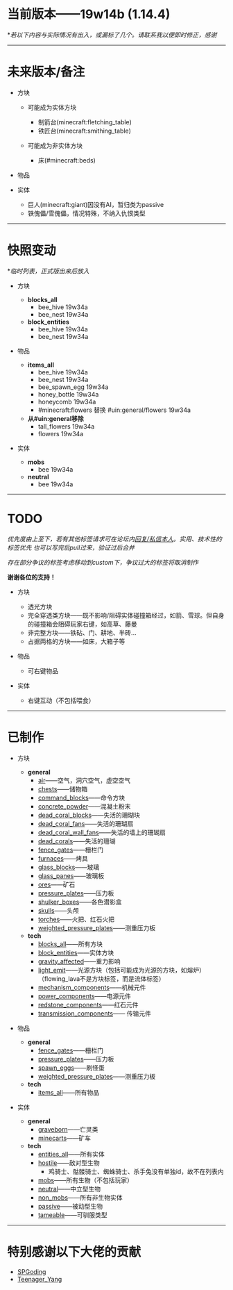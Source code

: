 # 当前版本——19w14b (1.14.4)
**若以下内容与实际情况有出入，或漏标了几个。请联系我以便即时修正，感谢*

***


# 未来版本/备注


- 方块
    - 可能成为实体方块
        - 制箭台(minecraft:fletching_table)
        - 铁匠台(minecraft:smithing_table)

    - 可能成为非实体方块
        - 床(#minecraft:beds)


- 物品


- 实体
	- 巨人(minecraft:giant)因没有AI，暂归类为passive
	- 铁傀儡/雪傀儡，情况特殊，不纳入仇恨类型


***


# 快照变动
**临时列表，正式版出来后放入*

- 方块
	- **blocks_all**
		- bee_hive	19w34a
		- bee_nest	19w34a
	- **block_entities**
		- bee_hive  19w34a
		- bee_nest  19w34a


- 物品
	- **items_all**
		- bee_hive	19w34a
		- bee_nest	19w34a
		- bee_spawn_egg	19w34a
		- honey_bottle	19w34a
		- honeycomb	19w34a
		- #minecraft:flowers	替换	#uin:general/flowers	19w34a
	- **从#uin:general移除**
		- tall_flowers	19w34a
		- flowers	19w34a


- 实体
	- **mobs**
		- bee	19w34a
	- **neutral**
		- bee	19w34a


***


# TODO
*优先度由上至下，若有其他标签请求可在论坛内[回复/私信本人](https://www.mcbbs.net/?725858)。实用、技术性的标签优先
也可以写完后pull过来，验证过后合并*

*存在部分争议的标签考虑移动到custom下，争议过大的标签将取消制作*

**谢谢各位的支持！**


- 方块
    - 透光方块
    - 完全穿透类方块——既不影响/阻碍实体碰撞箱经过，如箭、雪球。但自身的碰撞箱会阻碍玩家右键，如高草、藤曼
    - 非完整方块——铁砧、门、耕地、半砖...
    - 占据两格的方块——如床，大箱子等


- 物品
    - 可右键物品


- 实体
	- 右键互动（不包括喂食）


***


# 已制作

- 方块
    - **general**
    	- [air](https://raw.githubusercontent.com/ououn/UIN/master/data/uin/tags/blocks/general/air.json)——空气，洞穴空气，虚空空气
        - [chests](https://raw.githubusercontent.com/ououn/UIN/master/data/uin/tags/blocks/general/chests.json)——储物箱
        - [command_blocks](https://raw.githubusercontent.com/ououn/UIN/master/data/uin/tags/blocks/general/command_blocks.json)——命令方块
        - [concrete_powder](https://raw.githubusercontent.com/ououn/UIN/master/data/uin/tags/blocks/general/concrete_powder.json)——混凝土粉末
        - [dead_coral_blocks](https://raw.githubusercontent.com/ououn/UIN/master/data/uin/tags/blocks/general/dead_coral_blocks.json)——失活的珊瑚块
        - [dead_coral_fans](https://raw.githubusercontent.com/ououn/UIN/master/data/uin/tags/blocks/general/dead_coral_fans.json)——失活的珊瑚扇
        - [dead_coral_wall_fans](https://raw.githubusercontent.com/ououn/UIN/master/data/uin/tags/blocks/general/dead_coral_wall_fans.json)——失活的墙上的珊瑚扇
        - [dead_corals](https://raw.githubusercontent.com/ououn/UIN/master/data/uin/tags/blocks/general/dead_corals.json)——失活的珊瑚
        - [fence_gates](https://raw.githubusercontent.com/ououn/UIN/master/data/uin/tags/blocks/general/fence_gates.json)——栅栏门
        - [furnaces](https://raw.githubusercontent.com/ououn/UIN/master/data/uin/tags/blocks/general/furnaces.json)——烤具
        - [glass_blocks](https://raw.githubusercontent.com/ououn/UIN/master/data/uin/tags/blocks/general/glass_blocks.json)——玻璃
        - [glass_panes](https://raw.githubusercontent.com/ououn/UIN/master/data/uin/tags/blocks/general/glass_panes.json)——玻璃板
        - [ores](https://raw.githubusercontent.com/ououn/UIN/master/data/uin/tags/blocks/general/ores.json)——矿石
        - [pressure_plates](https://raw.githubusercontent.com/ououn/UIN/master/data/uin/tags/blocks/general/pressure_plates.json)——压力板
        - [shulker_boxes](https://raw.githubusercontent.com/ououn/UIN/master/data/uin/tags/blocks/general/shulker_boxes.json)——各色潜影盒
        - [skulls](https://raw.githubusercontent.com/ououn/UIN/master/data/uin/tags/blocks/general/skulls.json)——头颅
        - [torches](https://raw.githubusercontent.com/ououn/UIN/master/data/uin/tags/blocks/general/torches.json)——火把、红石火把
        - [weighted_pressure_plates](https://raw.githubusercontent.com/ououn/UIN/master/data/uin/tags/blocks/general/weighted_pressure_plates.json)——测重压力板
    - **tech**
    	- [blocks_all](https://raw.githubusercontent.com/ououn/UIN/master/data/uin/tags/blocks/tech/blocks_all.json)——所有方块
        - [block_entities](https://raw.githubusercontent.com/ououn/UIN/master/data/uin/tags/blocks/tech/block_entities.json)——实体方块
        - [gravity_affected](https://raw.githubusercontent.com/ououn/UIN/master/data/uin/tags/blocks/tech/gravity_affected.json)——重力影响
        - [light_emit](https://raw.githubusercontent.com/ououn/UIN/master/data/uin/tags/blocks/tech/light_emit.json)——光源方块（包括可能成为光源的方块，如熔炉）（flowing_lava不是方块标签，而是流体标签）
        - [mechanism_components](https://raw.githubusercontent.com/ououn/UIN/master/data/uin/tags/blocks/tech/mechanism_components.json)——机械元件
        - [power_components](https://raw.githubusercontent.com/ououn/UIN/master/data/uin/tags/blocks/tech/power_components.json)——电源元件
        - [redstone_components](https://raw.githubusercontent.com/ououn/UIN/master/data/uin/tags/blocks/tech/redstone_components.json)——红石元件
        - [transmission_components](https://raw.githubusercontent.com/ououn/UIN/master/data/uin/tags/blocks/tech/transmission_components.json)——	传输元件


- 物品
	- **general**
		- [fence_gates](https://raw.githubusercontent.com/ououn/UIN/master/data/uin/tags/items/general/fence_gates.json)——栅栏门
		- [pressure_plates](https://raw.githubusercontent.com/ououn/UIN/master/data/uin/tags/items/general/pressure_plates.json)——压力板
		- [spawn_eggs](https://raw.githubusercontent.com/ououn/UIN/master/data/uin/tags/items/general/spawn_eggs.json)——刷怪蛋
		- [weighted_pressure_plates](https://raw.githubusercontent.com/ououn/UIN/master/data/uin/tags/items/general/weighted_pressure_plates.json)——测重压力板
	- **tech**
		- [items_all](https://raw.githubusercontent.com/ououn/UIN/master/data/uin/tags/items/tech/items_all.json)——所有物品


- 实体
	- **general**
		- [graveborn](https://raw.githubusercontent.com/ououn/UIN/master/data/uin/tags/entity_types/general/graveborn.json)——亡灵类
		- [minecarts](https://raw.githubusercontent.com/ououn/UIN/master/data/uin/tags/entity_types/general/minecarts.json)——矿车
	- **tech**
		- [entities_all](https://raw.githubusercontent.com/ououn/UIN/master/data/uin/tags/entity_types/tech/entities_all.json)——所有实体
		- [hostile](https://raw.githubusercontent.com/ououn/UIN/master/data/uin/tags/entity_types/tech/hostile.json)——敌对型生物
			- 鸡骑士、骷髅骑士、蜘蛛骑士、杀手兔没有单独id，故不在列表内
		- [mobs](https://raw.githubusercontent.com/ououn/UIN/master/data/uin/tags/entity_types/tech/mobs.json)——所有生物（不包括玩家）
		- [neutral](https://raw.githubusercontent.com/ououn/UIN/master/data/uin/tags/entity_types/tech/neutral.json)——中立型生物
		- [non_mobs](https://raw.githubusercontent.com/ououn/UIN/master/data/uin/tags/entity_types/tech/non_mobs.json)——所有非生物实体
		- [passive](https://raw.githubusercontent.com/ououn/UIN/master/data/uin/tags/entity_types/tech/passive.json)——被动型生物
		- [tameable](https://raw.githubusercontent.com/ououn/UIN/master/data/uin/tags/entity_types/tech/tameable.json)——可驯服类型



***
# 特别感谢以下大佬的贡献
- [SPGoding](https://www.mcbbs.net/?2444378)
- [Teenager_Yang](https://www.mcbbs.net/?2337994)
